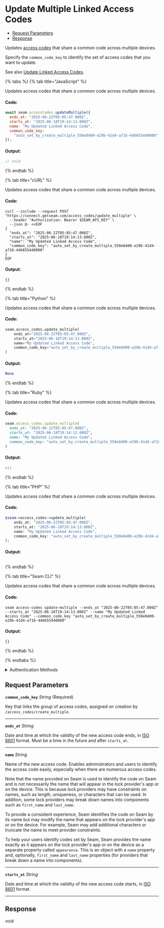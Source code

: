 # Update Multiple Linked Access Codes

- [Request Parameters](#request-parameters)
- [Response](#response)

Updates [access codes](https://docs.seam.co/latest/capability-guides/smart-locks/access-codes) that share a common code across multiple devices.

Specify the `common_code_key` to identify the set of access codes that you want to update.

See also [Update Linked Access Codes](../../capability-guides/smart-locks/access-codes/creating-and-updating-multiple-linked-access-codes.md#update-linked-access-codes).


{% tabs %}
{% tab title="JavaScript" %}

Updates access codes that share a common code across multiple devices.

#### Code:

```javascript
await seam.accessCodes.updateMultiple({
  ends_at: "2025-06-22T05:05:47.000Z",
  starts_at: "2025-06-18T19:14:13.000Z",
  name: "My Updated Linked Access Code",
  common_code_key:
    "auto_set_by_create_multiple_550e8400-e29b-41d4-a716-446655440000",
});
```

#### Output:

```javascript
// void
```
{% endtab %}

{% tab title="cURL" %}

Updates access codes that share a common code across multiple devices.

#### Code:

```curl
curl --include --request POST "https://connect.getseam.com/access_codes/update_multiple" \
  --header "Authorization: Bearer $SEAM_API_KEY" \
  --json @- <<EOF
{
  "ends_at": "2025-06-22T05:05:47.000Z",
  "starts_at": "2025-06-18T19:14:13.000Z",
  "name": "My Updated Linked Access Code",
  "common_code_key": "auto_set_by_create_multiple_550e8400-e29b-41d4-a716-446655440000"
}
EOF
```

#### Output:

```curl
{}
```
{% endtab %}

{% tab title="Python" %}

Updates access codes that share a common code across multiple devices.

#### Code:

```python
seam.access_codes.update_multiple(
    ends_at="2025-06-22T05:05:47.000Z",
    starts_at="2025-06-18T19:14:13.000Z",
    name="My Updated Linked Access Code",
    common_code_key="auto_set_by_create_multiple_550e8400-e29b-41d4-a716-446655440000",
)
```

#### Output:

```python
None
```
{% endtab %}

{% tab title="Ruby" %}

Updates access codes that share a common code across multiple devices.

#### Code:

```ruby
seam.access_codes.update_multiple(
  ends_at: "2025-06-22T05:05:47.000Z",
  starts_at: "2025-06-18T19:14:13.000Z",
  name: "My Updated Linked Access Code",
  common_code_key: "auto_set_by_create_multiple_550e8400-e29b-41d4-a716-446655440000",
)
```

#### Output:

```ruby
nil
```
{% endtab %}

{% tab title="PHP" %}

Updates access codes that share a common code across multiple devices.

#### Code:

```php
$seam->access_codes->update_multiple(
    ends_at: "2025-06-22T05:05:47.000Z",
    starts_at: "2025-06-18T19:14:13.000Z",
    name: "My Updated Linked Access Code",
    common_code_key: "auto_set_by_create_multiple_550e8400-e29b-41d4-a716-446655440000"
);
```

#### Output:

```php

```
{% endtab %}

{% tab title="Seam CLI" %}

Updates access codes that share a common code across multiple devices.

#### Code:

```seam_cli
seam access-codes update-multiple --ends_at "2025-06-22T05:05:47.000Z" --starts_at "2025-06-18T19:14:13.000Z" --name "My Updated Linked Access Code" --common_code_key "auto_set_by_create_multiple_550e8400-e29b-41d4-a716-446655440000"
```

#### Output:

```seam_cli
{}
```
{% endtab %}

{% endtabs %}


<details>

<summary>Authentication Methods</summary>

- API key
- Client session token
- Personal access token
  <br>Must also include the `seam-workspace` header in the request.

To learn more, see [Authentication](https://docs.seam.co/latest/api/authentication).
</details>

## Request Parameters

**`common_code_key`** *String* (Required)

Key that links the group of access codes, assigned on creation by `/access_codes/create_multiple`.

---

**`ends_at`** *String*

Date and time at which the validity of the new access code ends, in [ISO 8601](https://www.iso.org/iso-8601-date-and-time-format.html) format. Must be a time in the future and after `starts_at`.

---

**`name`** *String*

Name of the new access code. Enables administrators and users to identify the access code easily, especially when there are numerous access codes.

Note that the name provided on Seam is used to identify the code on Seam and is not necessarily the name that will appear in the lock provider's app or on the device. This is because lock providers may have constraints on names, such as length, uniqueness, or characters that can be used. In addition, some lock providers may break down names into components such as `first_name` and `last_name`.

To provide a consistent experience, Seam identifies the code on Seam by its name but may modify the name that appears on the lock provider's app or on the device. For example, Seam may add additional characters or truncate the name to meet provider constraints.

To help your users identify codes set by Seam, Seam provides the name exactly as it appears on the lock provider's app or on the device as a separate property called `appearance`. This is an object with a `name` property and, optionally, `first_name` and `last_name` properties (for providers that break down a name into components).

---

**`starts_at`** *String*

Date and time at which the validity of the new access code starts, in [ISO 8601](https://www.iso.org/iso-8601-date-and-time-format.html) format.

---


## Response

void

